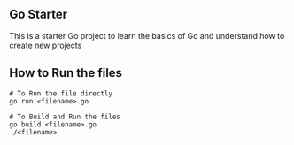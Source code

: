 ## Go Starter

This is a starter Go project to learn the basics of Go and understand how to create new projects

## How to Run the files

```plaintext
# To Run the file directly
go run <filename>.go

# To Build and Run the files
go build <filename>.go
./<filename>
```
